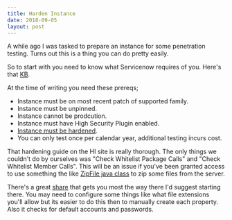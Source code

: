 ```yaml
---
title: Harden Instance
date: 2018-09-05
layout: post
---
```

A while ago I was tasked to prepare an instance for some penetration testing.  Turns out this is a thing you can do pretty easily.

<!--more-->

So to start with you need to know what Servicenow requires of you.  Here's that [KB](https://hi.service-now.com/kb_view.do?sysparm_article=KB0538598).

At the time of writing you need these prereqs;

* Instance must be on most recent patch of supported family.
* Instance must be unpinned.
* Instance cannot be prodcution.
* Instance must have High Security Plugin enabled.
* [Instance must be hardened](https://hi.service-now.com/kb_view.do?sysparm_article=KB0550654).
* You can only test once per calendar year, additional testing incurs cost.

That hardening guide on the HI site is really thorough.  The only things we couldn't do by ourselves was "Check Whitelist Package Calls" and "Check Whitelist Member Calls".
This will be an issue if you've been granted access to use something the like [ZipFile java class](https://stackoverflow.com/questions/48190244/read-zip-file-contents-using-zipfile-java-class-inside-script/48196453#48196453) to zip some files from the server.

There's a great [share](https://developer.servicenow.com/app.do#!/share/contents/7852853_security_best_practice_audit?v=3.03&t=PRODUCT_DETAILS) that gets you most the way there I'd suggest starting there.  You may need to configure some things like what file extensions you'll allow but its easier to do this then to manually create each property.  Also it checks for default accounts and passwords.